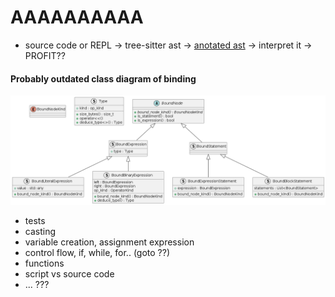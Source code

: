 # AAAAAAAAAA
- source code or REPL -> tree-sitter ast -> [anotated ast](../src/include/binding/binder.hpp) -> interpret it -> PROFIT??

#### Probably outdated class diagram of binding
![binding_class](diagrams/output/binding.png)


- tests
- casting
- variable creation, assignment expression
- control flow, if, while, for..  (goto ??)
- functions
- script vs source code
- ... ???

